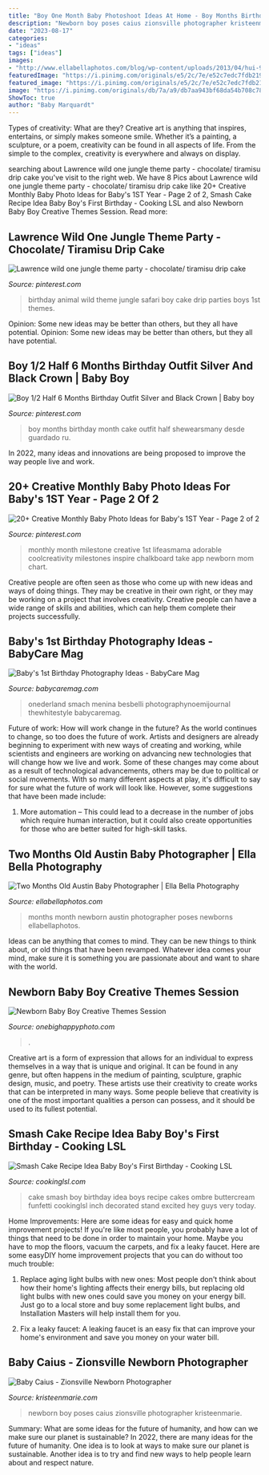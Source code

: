 ```yaml
---
title: "Boy One Month Baby Photoshoot Ideas At Home - Boy Months Birthday Month Cake Outfit Half Shewearsmany Desde Guardado Ru"
description: "Newborn boy poses caius zionsville photographer kristeenmarie"
date: "2023-08-17"
categories:
- "ideas"
tags: ["ideas"]
images:
- "http://www.ellabellaphotos.com/blog/wp-content/uploads/2013/04/hui-9287web.jpg"
featuredImage: "https://i.pinimg.com/originals/e5/2c/7e/e52c7edc7fdb2191934e108363003681.jpg"
featured_image: "https://i.pinimg.com/originals/e5/2c/7e/e52c7edc7fdb2191934e108363003681.jpg"
image: "https://i.pinimg.com/originals/db/7a/a9/db7aa943bf68da54b708c78a9da09430.jpg"
ShowToc: true
author: "Baby Marquardt"
---
```



Types of creativity: What are they?
Creative art is anything that inspires, entertains, or simply makes someone smile. Whether it’s a painting, a sculpture, or a poem, creativity can be found in all aspects of life. From the simple to the complex, creativity is everywhere and always on display.

	

		
searching about Lawrence wild one jungle theme party - chocolate/ tiramisu drip cake you've visit to the right web. We have 8 Pics about Lawrence wild one jungle theme party - chocolate/ tiramisu drip cake like 20+ Creative Monthly Baby Photo Ideas for Baby&#039;s 1ST Year - Page 2 of 2, Smash Cake Recipe Idea Baby Boy&#039;s First Birthday - Cooking LSL and also Newborn Baby Boy Creative Themes Session. Read more:
		
    
## Lawrence Wild One Jungle Theme Party - Chocolate/ Tiramisu Drip Cake

<img loading=lazy src="https://i.pinimg.com/originals/e5/2c/7e/e52c7edc7fdb2191934e108363003681.jpg" onerror="this.onerror=null;this.src='https://tse4.mm.bing.net/th?id=OIP.KccnCzRX4ZCP9vk8du0DAQHaNK&amp;pid=15.1';" alt="Lawrence wild one jungle theme party - chocolate/ tiramisu drip cake">

_Source: pinterest.com_

>birthday animal wild theme jungle safari boy cake drip parties boys 1st themes. 

	

Opinion: Some new ideas may be better than others, but they all have potential.
Opinion: Some new ideas may be better than others, but they all have potential.

    
## Boy 1/2 Half 6 Months Birthday Outfit Silver And Black Crown | Baby Boy

<img loading=lazy src="https://i.pinimg.com/736x/c8/97/2d/c8972d1a95f07733a1d70d32ea740ab3.jpg" onerror="this.onerror=null;this.src='https://tse2.mm.bing.net/th?id=OIP.Qhh9w__VMnVTTG453moV3gHaIo&amp;pid=15.1';" alt="Boy 1/2 Half 6 Months Birthday Outfit Silver and Black Crown | Baby boy">

_Source: pinterest.com_

>boy months birthday month cake outfit half shewearsmany desde guardado ru. 

	

In 2022, many ideas and innovations are being proposed to improve the way people live and work.

    
## 20+ Creative Monthly Baby Photo Ideas For Baby&#039;s 1ST Year - Page 2 Of 2

<img loading=lazy src="https://i.pinimg.com/originals/db/7a/a9/db7aa943bf68da54b708c78a9da09430.jpg" onerror="this.onerror=null;this.src='https://tse3.mm.bing.net/th?id=OIP.IbMSfi94Ot9ncPk86o4tlgHaJ4&amp;pid=15.1';" alt="20+ Creative Monthly Baby Photo Ideas for Baby&#039;s 1ST Year - Page 2 of 2">

_Source: pinterest.com_

>monthly month milestone creative 1st lifeasmama adorable coolcreativity milestones inspire chalkboard take app newborn mom chart. 

	

Creative people are often seen as those who come up with new ideas and ways of doing things. They may be creative in their own right, or they may be working on a project that involves creativity. Creative people can have a wide range of skills and abilities, which can help them complete their projects successfully.

    
## Baby&#039;s 1st Birthday Photography Ideas - BabyCare Mag

<img loading=lazy src="https://www.babycaremag.com/wp-content/uploads/2017/11/742beb889655192678f4a0889ca4cd89.jpg" onerror="this.onerror=null;this.src='https://tse3.mm.bing.net/th?id=OIP.gHTHrtyHDZtxH5YLk-DglwHaF1&amp;pid=15.1';" alt="Baby&#039;s 1st Birthday Photography Ideas - BabyCare Mag">

_Source: babycaremag.com_

>onederland smach menina besbelli photographynoemijournal thewhitestyle babycaremag. 

	

Future of work: How will work change in the future?
As the world continues to change, so too does the future of work. Artists and designers are already beginning to experiment with new ways of creating and working, while scientists and engineers are working on advancing new technologies that will change how we live and work. Some of these changes may come about as a result of technological advancements, others may be due to political or social movements. With so many different aspects at play, it's difficult to say for sure what the future of work will look like. However, some suggestions that have been made include: 
1) More automation – This could lead to a decrease in the number of jobs which require human interaction, but it could also create opportunities for those who are better suited for high-skill tasks.

    
## Two Months Old  Austin Baby Photographer  | Ella Bella Photography

<img loading=lazy src="http://www.ellabellaphotos.com/blog/wp-content/uploads/2013/04/hui-9287web.jpg" onerror="this.onerror=null;this.src='https://tse1.mm.bing.net/th?id=OIP.4gp9cZw6i8djzrP1VxNJiQHaFl&amp;pid=15.1';" alt="Two Months Old  Austin Baby Photographer  | Ella Bella Photography">

_Source: ellabellaphotos.com_

>months month newborn austin photographer poses newborns ellabellaphotos. 

	

Ideas can be anything that comes to mind. They can be new things to think about, or old things that have been revamped. Whatever idea comes your mind, make sure it is something you are passionate about and want to share with the world.

    
## Newborn Baby Boy Creative Themes Session

<img loading=lazy src="https://onebighappyphoto.com/wp-content/uploads/2020/03/Colorful-and-Fun-Newborn-Photos-9406.jpg" onerror="this.onerror=null;this.src='https://tse4.mm.bing.net/th?id=OIP.3Ox6owh-HQva9b8__0msKwHaFb&amp;pid=15.1';" alt="Newborn Baby Boy Creative Themes Session">

_Source: onebighappyphoto.com_

>. 

	

Creative art is a form of expression that allows for an individual to express themselves in a way that is unique and original. It can be found in any genre, but often happens in the medium of painting, sculpture, graphic design, music, and poetry. These artists use their creativity to create works that can be interpreted in many ways. Some people believe that creativity is one of the most important qualities a person can possess, and it should be used to its fullest potential.

    
## Smash Cake Recipe Idea Baby Boy&#039;s First Birthday - Cooking LSL

<img loading=lazy src="https://cookinglsl.com/wp-content/uploads/2017/08/funfetti-smash-cake-baby-boy-2-1-660x990.jpg" onerror="this.onerror=null;this.src='https://tse1.mm.bing.net/th?id=OIP.Xmxf-jZilXmarK4P0DrzLQHaLH&amp;pid=15.1';" alt="Smash Cake Recipe Idea Baby Boy&#039;s First Birthday - Cooking LSL">

_Source: cookinglsl.com_

>cake smash boy birthday idea boys recipe cakes ombre buttercream funfetti cookinglsl inch decorated stand excited hey guys very today. 

	

Home Improvements: Here are some ideas for easy and quick home improvement projects!
If you're like most people, you probably have a lot of things that need to be done in order to maintain your home. Maybe you have to mop the floors, vacuum the carpets, and fix a leaky faucet. Here are some easyDIY home improvement projects that you can do without too much trouble:
1. Replace aging light bulbs with new ones: Most people don't think about how their home's lighting affects their energy bills, but replacing old light bulbs with new ones could save you money on your energy bill. Just go to a local store and buy some replacement light bulbs, and Installation Masters will help install them for you.

2. Fix a leaky faucet: A leaking faucet is an easy fix that can improve your home's environment and save you money on your water bill.

    
## Baby Caius - Zionsville Newborn Photographer

<img loading=lazy src="http://kristeenmarie.com/photography/blog/wp-content/uploads/2017/01/2017-01-09_0004.jpg" onerror="this.onerror=null;this.src='https://tse1.mm.bing.net/th?id=OIP.OaFEPcsIQy4XZ6PdzmKbrgHaRR&amp;pid=15.1';" alt="Baby Caius - Zionsville Newborn Photographer">

_Source: kristeenmarie.com_

>newborn boy poses caius zionsville photographer kristeenmarie. 

	

Summary: What are some ideas for the future of humanity, and how can we make sure our planet is sustainable?
In 2022, there are many ideas for the future of humanity. One idea is to look at ways to make sure our planet is sustainable. Another idea is to try and find new ways to help people learn about and respect nature.

